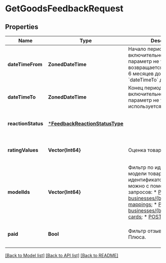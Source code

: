 # GetGoodsFeedbackRequest


## Properties
Name | Type | Description | Notes
------------ | ------------- | ------------- | -------------
**dateTimeFrom** | **ZonedDateTime** | Начало периода. Не включительно.  Если параметр не указан, возвращается информация за 6 месяцев до указанной в &#x60;dateTimeTo&#x60; даты.  | [optional] [default to nothing]
**dateTimeTo** | **ZonedDateTime** | Конец периода. Не включительно.  Если параметр не указан, используется текущая дата.  | [optional] [default to nothing]
**reactionStatus** | [***FeedbackReactionStatusType**](FeedbackReactionStatusType.md) |  | [optional] [default to nothing]
**ratingValues** | **Vector{Int64}** | Оценка товара. | [optional] [default to nothing]
**modelIds** | **Vector{Int64}** | Фильтр по идентификатору модели товара.  Получить идентификатор модели можно с помощью одного из запросов:  * [POST businesses/{businessId}/offer-mappings](../../reference/business-assortment/getOfferMappings.md);  * [POST businesses/{businessId}/offer-cards](../../reference/content/getOfferCardsContentStatus.md);  * [POST models](../../reference/models/getModels.md).  | [optional] [default to nothing]
**paid** | **Bool** | Фильтр отзывов за баллы Плюса. | [optional] [default to nothing]


[[Back to Model list]](../README.md#models) [[Back to API list]](../README.md#api-endpoints) [[Back to README]](../README.md)


